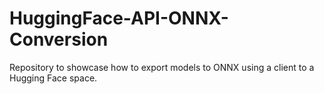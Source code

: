 # HuggingFace-API-ONNX-Conversion
 Repository to showcase how to export models to ONNX using a client to a Hugging Face space.
